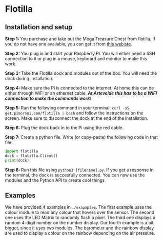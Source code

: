# Flotilla

## Installation and setup

**Step 1:** You purchase and take out the Mega Treasure Chest from flotilla. If you do not have one available, you can get it from [this webiste](https://shop.pimoroni.com/products/flotilla-mega-treasure-chest).

**Step 2:** You plug in and start your Raspberry Pi. You will either need a SSH connection to it or plug in a mouse, keyboard and monitor to make this work.

**Step 3:** Take the Flotilla dock and modules out of the box. You will need the dock during installation.

**Step 4:** Make sure the Pi is connected to the internet. At home this can be either through WiFi or an ethernet cable. ***At Artevelde this has to be a WiFi connection to make the commands work!***

**Step 5:** Run the following command in your terminal: `curl -sS get.pimoroni.com/flotilla | bash` and follow the instructions on the screen. Make sure to disconnect the dock at the end of the installation.

**Step 6:** Plug the dock back in to the Pi using the red cable.

**Step 7:** Create a python file. Write (or copy-paste) the following code in that file.

```py
import flotilla
dock = flotilla.Client()
print(dock)
```

**Step 8:** Run this file using `python3 [filename].py`. If you get a response in the terminal, the dock is succesfully connected. You can now use the modules and the Python API to create cool things.

## Examples

We have provided 4 examples in `./exapmples`. The first example uses the colour module to read any colour that hovers over the sensor. The second one uses the LED Matrix to randomly flash a pixel. The third one displays a random 4-digit number on the number display.
Our fourth example is a bit bigger, since it uses two modules. The barometer and the rainbow display are used to display a colour on the rainbow depending on the air pressure.